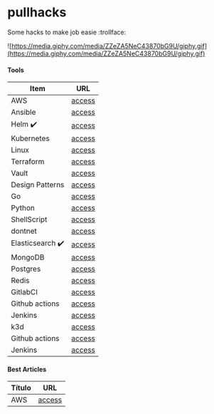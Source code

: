 # pullhacks

Some hacks to make job easie :trollface:

![https://media.giphy.com/media/ZZeZA5NeC43870bG9U/giphy.gif](https://media.giphy.com/media/ZZeZA5NeC43870bG9U/giphy.gif)

#### Tools

Item                              | URL
--------------------------------- | -------------
AWS                               | [access](https://portswigger.net/web-security)
Ansible                           | [access](https://portswigger.net/web-security)
Helm :heavy_check_mark:           | [access](https://github.com/apolzek/pullhacks/tree/main/technology-wiki/devops-e-infrastructure/helm)
Kubernetes                        | [access](https://portswigger.net/web-security)
Linux                             | [access](https://portswigger.net/web-security)
Terraform                         | [access](https://portswigger.net/web-security)
Vault                             | [access](https://portswigger.net/web-security)
Design Patterns                   | [access](https://portswigger.net/web-security)
Go                                | [access](https://portswigger.net/web-security)
Python                            | [access](https://portswigger.net/web-security)
ShellScript                       | [access](https://portswigger.net/web-security)
dontnet                           | [access](https://portswigger.net/web-security)
Elasticsearch :heavy_check_mark:  | [access](https://github.com/apolzek/pullhacks/tree/main/technology-wiki/databases/elasticsearch)
MongoDB                           | [access](https://portswigger.net/web-security)
Postgres                          | [access](https://portswigger.net/web-security)
Redis                             | [access](https://portswigger.net/web-security)
GitlabCI                          | [access](https://portswigger.net/web-security)
Github actions                    | [access](https://portswigger.net/web-security)
Jenkins                           | [access](https://portswigger.net/web-security)
k3d                               | [access](https://portswigger.net/web-security)
Github actions                    | [access](https://portswigger.net/web-security)
Jenkins                           | [access](https://portswigger.net/web-security)

#### Best Articles

Título                            | URL
--------------------------------- | -------------
AWS                               | [access](https://portswigger.net/web-security)